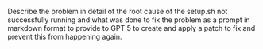 Describe the problem in detail of the root cause of the setup.sh not successfully running and what was done to fix the problem as a prompt in markdown format to provide to GPT 5 to create and apply a patch to fix and prevent this from happening again.
